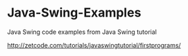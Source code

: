 # Java-Swing-Examples
Java Swing code examples from Java Swing tutorial

http://zetcode.com/tutorials/javaswingtutorial/firstprograms/
